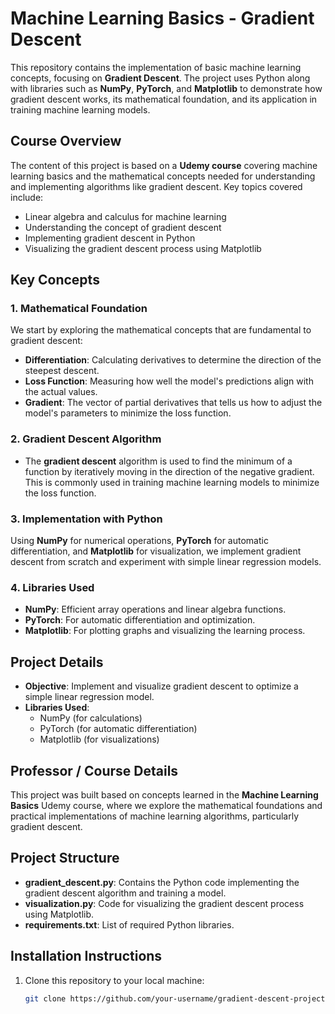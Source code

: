 # Machine Learning Basics - Gradient Descent

This repository contains the implementation of basic machine learning concepts, focusing on **Gradient Descent**. The project uses Python along with libraries such as **NumPy**, **PyTorch**, and **Matplotlib** to demonstrate how gradient descent works, its mathematical foundation, and its application in training machine learning models.

## Course Overview

The content of this project is based on a **Udemy course** covering machine learning basics and the mathematical concepts needed for understanding and implementing algorithms like gradient descent. Key topics covered include:

- Linear algebra and calculus for machine learning
- Understanding the concept of gradient descent
- Implementing gradient descent in Python
- Visualizing the gradient descent process using Matplotlib

## Key Concepts

### 1. **Mathematical Foundation**
We start by exploring the mathematical concepts that are fundamental to gradient descent:
- **Differentiation**: Calculating derivatives to determine the direction of the steepest descent.
- **Loss Function**: Measuring how well the model's predictions align with the actual values.
- **Gradient**: The vector of partial derivatives that tells us how to adjust the model's parameters to minimize the loss function.

### 2. **Gradient Descent Algorithm**
- The **gradient descent** algorithm is used to find the minimum of a function by iteratively moving in the direction of the negative gradient. This is commonly used in training machine learning models to minimize the loss function.

### 3. **Implementation with Python**
Using **NumPy** for numerical operations, **PyTorch** for automatic differentiation, and **Matplotlib** for visualization, we implement gradient descent from scratch and experiment with simple linear regression models.

### 4. **Libraries Used**
- **NumPy**: Efficient array operations and linear algebra functions.
- **PyTorch**: For automatic differentiation and optimization.
- **Matplotlib**: For plotting graphs and visualizing the learning process.

## Project Details

- **Objective**: Implement and visualize gradient descent to optimize a simple linear regression model.
- **Libraries Used**: 
  - NumPy (for calculations)
  - PyTorch (for automatic differentiation)
  - Matplotlib (for visualizations)

## Professor / Course Details

This project was built based on concepts learned in the **Machine Learning Basics** Udemy course, where we explore the mathematical foundations and practical implementations of machine learning algorithms, particularly gradient descent.

## Project Structure

- **gradient_descent.py**: Contains the Python code implementing the gradient descent algorithm and training a model.
- **visualization.py**: Code for visualizing the gradient descent process using Matplotlib.
- **requirements.txt**: List of required Python libraries.

## Installation Instructions

1. Clone this repository to your local machine:
   ```bash
   git clone https://github.com/your-username/gradient-descent-project.git

